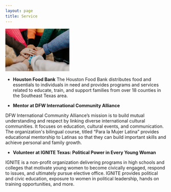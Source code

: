 ```yaml
---
layout: page
title: Service
---
```


<img src="assets/hannah-busing-unsplash photo.jpg" width="200">

* **Houston Food Bank**
The Houston Food Bank distributes food and essentials to individuals in need and provides programs and services related to educate, train, and support families from over 18 counties in the Southeast Texas area.

* **Mentor at DFW International Community Alliance**
 
DFW International Community Alliance’s mission is to build mutual understanding and respect by linking diverse international cultural communities. It focuses on education, cultural events, and communication. The organization's bilingual course, titled “Para la Mujer Latina” provides educational mentorship to Latinas so that they can build important skills and achieve personal and family growth.

* **Volunteer at IGNITE Texas: Political Power in Every Young Woman**

IGNITE is a non-profit organization delivering programs in high schools and colleges that motivate young women to become civically engaged, respond to issues, and ultimately pursue elective office. IGNITE provides political and civic education, exposure to women in political leadership, hands on training opportunities, and more.
